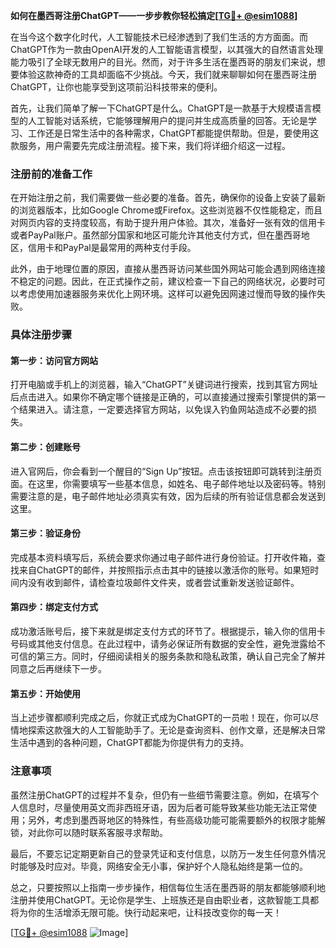 **如何在墨西哥注册ChatGPT——一步步教你轻松搞定[[TG💪+ @esim1088](https://t.me/s/esim1088)]**

在当今这个数字化时代，人工智能技术已经渗透到了我们生活的方方面面。而ChatGPT作为一款由OpenAI开发的人工智能语言模型，以其强大的自然语言处理能力吸引了全球无数用户的目光。然而，对于许多生活在墨西哥的朋友们来说，想要体验这款神奇的工具却面临不少挑战。今天，我们就来聊聊如何在墨西哥注册ChatGPT，让你也能享受到这项前沿科技带来的便利。

首先，让我们简单了解一下ChatGPT是什么。ChatGPT是一款基于大规模语言模型的人工智能对话系统，它能够理解用户的提问并生成高质量的回答。无论是学习、工作还是日常生活中的各种需求，ChatGPT都能提供帮助。但是，要使用这款服务，用户需要先完成注册流程。接下来，我们将详细介绍这一过程。

### 注册前的准备工作

在开始注册之前，我们需要做一些必要的准备。首先，确保你的设备上安装了最新的浏览器版本，比如Google Chrome或Firefox。这些浏览器不仅性能稳定，而且对网页内容的支持度较高，有助于提升用户体验。其次，准备好一张有效的信用卡或者PayPal账户。虽然部分国家和地区可能允许其他支付方式，但在墨西哥地区，信用卡和PayPal是最常用的两种支付手段。

此外，由于地理位置的原因，直接从墨西哥访问某些国外网站可能会遇到网络连接不稳定的问题。因此，在正式操作之前，建议检查一下自己的网络状况，必要时可以考虑使用加速器服务来优化上网环境。这样可以避免因网速过慢而导致的操作失败。

### 具体注册步骤

#### 第一步：访问官方网站

打开电脑或手机上的浏览器，输入“ChatGPT”关键词进行搜索，找到其官方网址后点击进入。如果你不确定哪个链接是正确的，可以直接通过搜索引擎提供的第一个结果进入。请注意，一定要选择官方网站，以免误入钓鱼网站造成不必要的损失。

#### 第二步：创建账号

进入官网后，你会看到一个醒目的“Sign Up”按钮。点击该按钮即可跳转到注册页面。在这里，你需要填写一些基本信息，如姓名、电子邮件地址以及密码等。特别需要注意的是，电子邮件地址必须真实有效，因为后续的所有验证信息都会发送到这里。

#### 第三步：验证身份

完成基本资料填写后，系统会要求你通过电子邮件进行身份验证。打开收件箱，查找来自ChatGPT的邮件，并按照指示点击其中的链接以激活你的账号。如果短时间内没有收到邮件，请检查垃圾邮件文件夹，或者尝试重新发送验证邮件。

#### 第四步：绑定支付方式

成功激活账号后，接下来就是绑定支付方式的环节了。根据提示，输入你的信用卡号码或其他支付信息。在此过程中，请务必保证所有数据的安全性，避免泄露给不可信的第三方。同时，仔细阅读相关的服务条款和隐私政策，确认自己完全了解并同意之后再继续下一步。

#### 第五步：开始使用

当上述步骤都顺利完成之后，你就正式成为ChatGPT的一员啦！现在，你可以尽情地探索这款强大的人工智能助手了。无论是查询资料、创作文章，还是解决日常生活中遇到的各种问题，ChatGPT都能为你提供有力的支持。

### 注意事项

虽然注册ChatGPT的过程并不复杂，但仍有一些细节需要注意。例如，在填写个人信息时，尽量使用英文而非西班牙语，因为后者可能导致某些功能无法正常使用；另外，考虑到墨西哥地区的特殊性，有些高级功能可能需要额外的权限才能解锁，对此你可以随时联系客服寻求帮助。

最后，不要忘记定期更新自己的登录凭证和支付信息，以防万一发生任何意外情况时能够及时应对。毕竟，网络安全无小事，保护好个人隐私始终是第一位的。

总之，只要按照以上指南一步步操作，相信每位生活在墨西哥的朋友都能够顺利地注册并使用ChatGPT。无论你是学生、上班族还是自由职业者，这款智能工具都将为你的生活增添无限可能。快行动起来吧，让科技改变你的每一天！

[[TG💪+ @esim1088](https://t.me/s/esim1088) ![Image](https://i.postimg.cc/4NQfJmqS/Snipaste-2025-05-13-00-14-12.png)]
